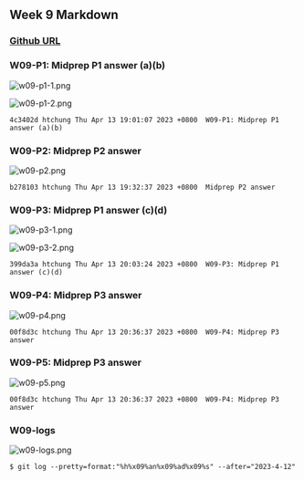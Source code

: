 ## Week 9 Markdown

### [Github URL](https://github.com/htchung/1112-1N-js-demo-id)

### W09-P1: Midprep P1 answer (a)(b)

![w09-p1-1.png](https://erogcveccbzsyhbgputf.supabase.co/storage/v1/object/public/demo-xx/md_1N_img/w09-p1-1.png)

![w09-p1-2.png](https://erogcveccbzsyhbgputf.supabase.co/storage/v1/object/public/demo-xx/md_1N_img/w09-p1-2.png)

```
4c3402d htchung Thu Apr 13 19:01:07 2023 +0800  W09-P1: Midprep P1 answer (a)(b)
```

### W09-P2: Midprep P2 answer

![w09-p2.png](https://erogcveccbzsyhbgputf.supabase.co/storage/v1/object/public/demo-xx/md_1N_img/w09-p2.png)

```
b278103 htchung Thu Apr 13 19:32:37 2023 +0800  Midprep P2 answer
```

### W09-P3: Midprep P1 answer (c)(d)

![w09-p3-1.png](https://erogcveccbzsyhbgputf.supabase.co/storage/v1/object/public/demo-xx/md_1N_img/w09-p3-1.png)

![w09-p3-2.png](https://erogcveccbzsyhbgputf.supabase.co/storage/v1/object/public/demo-xx/md_1N_img/w09-p3-2.png)

```
399da3a htchung Thu Apr 13 20:03:24 2023 +0800  W09-P3: Midprep P1 answer (c)(d)
```

### W09-P4: Midprep P3 answer

![w09-p4.png](https://erogcveccbzsyhbgputf.supabase.co/storage/v1/object/public/demo-xx/md_1N_img/w09-p4.png)

```
00f8d3c htchung Thu Apr 13 20:36:37 2023 +0800  W09-P4: Midprep P3 answer
```

### W09-P5: Midprep P3 answer

![w09-p5.png](https://erogcveccbzsyhbgputf.supabase.co/storage/v1/object/public/demo-xx/md_1N_img/w09-p5.png)

```
00f8d3c htchung Thu Apr 13 20:36:37 2023 +0800  W09-P4: Midprep P3 answer
```

### W09-logs

![w09-logs.png](https://erogcveccbzsyhbgputf.supabase.co/storage/v1/object/public/demo-xx/md_1N_img/w09-logs.png)

```
$ git log --pretty=format:"%h%x09%an%x09%ad%x09%s" --after="2023-4-12"


```
